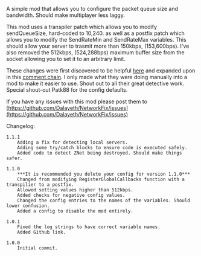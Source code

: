 A simple mod that allows you to configure the packet queue size and bandwidth. Should make multiplayer less laggy.

This mod uses a transpiler patch which allows you to modify sendQueueSize, hard-coded to 10,240. as well as a postfix patch which allows you to modify the SendRateMin and SendRateMax variables. This should allow your server to trasmit more than 150kbps, (153,600bps). I've also removed the 512kbps, (524,288bps) maximum buffer size from the socket allowing you to set it to an arbitrary limit.

These changes were first discovered to be helpful [here](https://jamesachambers.com/revisiting-fixing-valheim-lag-modifying-send-receive-limits/) and expanded upon in this [comment chain](https://jamesachambers.com/revisiting-fixing-valheim-lag-modifying-send-receive-limits/#comment-11709). I only made what they were doing manually into a mod to make it easier to use. Shout out to all their great detective work. Special shout-out Patk88 for the config defaults.

If you have any issues with this mod please post them to [https://github.com/Dalayeth/NetworkFix/issues](https://github.com/Dalayeth/NetworkFix/issues)

Changelog:
```
1.1.1
	Adding a fix for detecting local servers.
	Adding some try/catch blocks to ensure code is executed safely.
	Added code to detect ZNet being destroyed. Should make things safer.

1.1.0
	***It is recommended you delete your config for version 1.1.0***
	Changed from modifying RegisterGlobalCallbacks function with a transpilier to a postfix.
	Allowed setting values higher than 512kbps.
	Added checks for negative config values.
	Changed the config entries to the names of the variables. Should lower confusion.
	Added a config to disable the mod entirely.

1.0.1
	Fixed the log strings to have correct variable names.
	Added Github link.

1.0.0
	Initial commit.
```